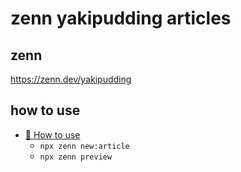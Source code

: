 # zenn yakipudding articles
## zenn
https://zenn.dev/yakipudding

## how to use
- [📘 How to use](https://zenn.dev/zenn/articles/zenn-cli-guide)
  - `npx zenn new:article`
  - `npx zenn preview`